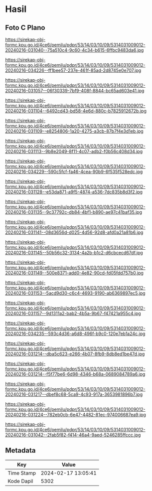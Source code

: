 # Hasil

## Foto C Plano

https://sirekap-obj-formc.kpu.go.id/4ce6/pemilu/pdpr/53/14/03/10/09/5314031009012-20240216-031040--75a510c4-9c60-4c34-b615-6ffbc9483da6.jpg

https://sirekap-obj-formc.kpu.go.id/4ce6/pemilu/pdpr/53/14/03/10/09/5314031009012-20240216-034226--ff1bee57-237e-461f-85ad-2d8745e0e707.jpg

https://sirekap-obj-formc.kpu.go.id/4ce6/pemilu/pdpr/53/14/03/10/09/5314031009012-20240216-031057--06f30339-7bf9-408f-8844-bc65ad603e41.jpg

https://sirekap-obj-formc.kpu.go.id/4ce6/pemilu/pdpr/53/14/03/10/09/5314031009012-20240216-031104--6492cd43-bd58-4e6d-880c-b7825912672b.jpg

https://sirekap-obj-formc.kpu.go.id/4ce6/pemilu/pdpr/53/14/03/10/09/5314031009012-20240216-031109--e8254806-1a20-4275-a3cb-87b7f4e3d1eb.jpg

https://sirekap-obj-formc.kpu.go.id/4ce6/pemilu/pdpr/53/14/03/10/09/5314031009012-20240216-031113--9b8e2049-8f11-4c07-adb2-f0b56c408d34.jpg

https://sirekap-obj-formc.kpu.go.id/4ce6/pemilu/pdpr/53/14/03/10/09/5314031009012-20240216-034229--590c5fcf-fa46-4cea-90b9-6f535f528edc.jpg

https://sirekap-obj-formc.kpu.go.id/4ce6/pemilu/pdpr/53/14/03/10/09/5314031009012-20240216-031128--e53da871-a9f5-4874-a536-7dc835b8d3f2.jpg

https://sirekap-obj-formc.kpu.go.id/4ce6/pemilu/pdpr/53/14/03/10/09/5314031009012-20240216-031135--9c37792c-db84-4bf1-b890-ae97c41baf35.jpg

https://sirekap-obj-formc.kpu.go.id/4ce6/pemilu/pdpr/53/14/03/10/09/5314031009012-20240216-031141--08d3656d-d025-4d56-92d8-afd0a21a81b6.jpg

https://sirekap-obj-formc.kpu.go.id/4ce6/pemilu/pdpr/53/14/03/10/09/5314031009012-20240216-031145--50b56c32-3134-4a2b-b1c2-d6cbcecd67df.jpg

https://sirekap-obj-formc.kpu.go.id/4ce6/pemilu/pdpr/53/14/03/10/09/5314031009012-20240216-031149--500e8371-add0-4e82-90cd-fd05fdd757b0.jpg

https://sirekap-obj-formc.kpu.go.id/4ce6/pemilu/pdpr/53/14/03/10/09/5314031009012-20240216-031153--5acd9d30-c6c4-4693-9190-ab6369897ec5.jpg

https://sirekap-obj-formc.kpu.go.id/4ce6/pemilu/pdpr/53/14/03/10/09/5314031009012-20240216-031157--9d1311a2-bab2-4b5a-9b67-f47421a955c4.jpg

https://sirekap-obj-formc.kpu.go.id/4ce6/pemilu/pdpr/53/14/03/10/09/5314031009012-20240216-034235--593c4d36-a6d8-496f-b9c0-120e7eb1a24c.jpg

https://sirekap-obj-formc.kpu.go.id/4ce6/pemilu/pdpr/53/14/03/10/09/5314031009012-20240216-031214--dba5c623-e266-4b07-8fb9-8db8ed1be47d.jpg

https://sirekap-obj-formc.kpu.go.id/4ce6/pemilu/pdpr/53/14/03/10/09/5314031009012-20240216-031214--f5f77be6-6d98-4346-b68a-0689084789a6.jpg

https://sirekap-obj-formc.kpu.go.id/4ce6/pemilu/pdpr/53/14/03/10/09/5314031009012-20240216-031217--dbef8c68-5ca9-4c93-917a-3653981896b7.jpg

https://sirekap-obj-formc.kpu.go.id/4ce6/pemilu/pdpr/53/14/03/10/09/5314031009012-20240216-031224--782eb0cb-6e47-4482-81ec-974006687ea9.jpg

https://sirekap-obj-formc.kpu.go.id/4ce6/pemilu/pdpr/53/14/03/10/09/5314031009012-20240216-031042--2fab5f82-f414-46a4-9aed-5246285ffccc.jpg


## Metadata

| Key        | Value               |
| ---------- | ------------------- |
| Time Stamp | 2024-02-17 13:05:41 |
| Kode Dapil | 5302                |




